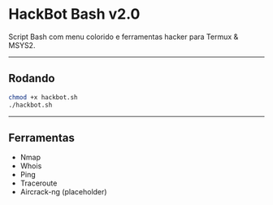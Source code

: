 # HackBot Bash v2.0

Script Bash com menu colorido e ferramentas hacker para Termux & MSYS2.

---

## Rodando

```bash
chmod +x hackbot.sh
./hackbot.sh
```

---

## Ferramentas

- Nmap
- Whois
- Ping
- Traceroute
- Aircrack-ng (placeholder)
